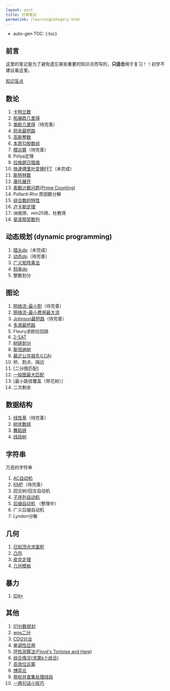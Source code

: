 ```yaml
---
layout: post
title: 分类笔记
permalink: /learningCategory.html
---
```


* auto-gen TOC:
{:toc}


## 前言

这里的笔记是为了避免遗忘某些重要的知识点而写的，**只适合**用于复习！！初学不建议看这里。



[知识盲点](/post/知识盲点.html)



## 数论

1.  [卡特兰数](/post/category/数论/卡特兰数.html)
2.  [拓展欧几里得](/post/category/数论/拓展欧几里得.html)
3.  [类欧几里得](/post/category/数论/类欧几里得.html)（待完善）
4.  [同余最短路](/post/category/数论/同余最短路.html)
5.  [高斯整数](/post/category/数论/高斯整数.html)
6.  [本原勾股数组](/post/category/数论/本原勾股数组.html)
7.  [模运算](/post/category/数论/模运算.html)（待完善）
8.  Pólya定理
9.  [拉格朗日插值](/post/category/数论/拉格朗日插值.html)
10.  [快速傅里叶变换FFT](/post/category/数论/快速傅里叶变换.html)（未完成）
11.  [斯特林数](/post/category/数论/斯特林数.html)
12.  [康托展开](/post/category/数论/康托展开.html)
13.  [素数计数问题(Prime Counting)](/post/category/数论/素数计数问题.html)
14.  Pollard-Rho 质因数分解
15.  [组合数的特性](/post/category/数论/组合数.html)
16.  [卢卡斯定理](/post/category/数论/卢卡斯定理.html)
17.  洲阁筛、min25筛、杜教筛
18.  [斐波那契数列](/post/category/数论/斐波那契数列.html)



## 动态规划 (dynamic programming)

1.  [插头dp](/post/category/动态规划/插头dp.html)（未完成）
2.  [动态dp](/post/category/动态规划/动态dp.html)（待完善）
3.  [广义矩阵乘法](/post/category/动态规划/广义矩阵乘法.html)
4.  [斜率dp](/post/category/动态规划/斜率dp.html)
5.  整数划分



## 图论

1.  [网络流-最小割](/post/category/图论/网络流-最小割.html)（待完善）
2.  [网络流-最小费用最大流](/post/category/图论/网络流-最小费用最大流.html)
3.  [Johnson最短路](/post/category/图论/Johnson最短路.html)（待完善）
4.  [多源最短路](/post/category/图论/多源最短路.html)
5.  Fleury求欧拉回路
6.  [2-SAT](/post/category/图论/2-SAT.html)
7.  [树链剖分](/post/category/图论/树链剖分.html)
8.  [斯坦纳树](/post/category/图论/斯坦纳树.html)
9.  [最近公共祖先(LCA)](/post/category/图论/最近公共祖先LCA.html)
10.  桥、割点、隔边
11.  [二分图匹配]
12.  [一般图最大匹配](/post/category/图论/一般图最大匹配.html)
13.  [最小路径覆盖（带花树）]
14.  二次剩余



## 数据结构

1.  [线性基](/post/category/数据结构/线性基.html)（待完善）
2.  [树状数组](/post/category/数据结构/树状数组.html)
3.  [舞蹈链](/post/category/数据结构/舞蹈链.html)
4.  [线段树](/post/category/数据结构/线段树.html)



## 字符串

万恶的字符串

1.  [AC自动机](/post/category/字符串/AC自动机.html)
2.  [KMP](/post/category/字符串/KMP.html)（待完善）
3.  回文树/回文自动机
4.  [子序列自动机](/post/category/字符串/子序列自动机.html)
5.  [后缀自动机](/post/category/字符串/后缀自动机.html) （整理中）
6.  广义后缀自动机
7.  Lyndon分解



## 几何

1.  [已知顶点求面积](/post/category/几何/已知顶点求面积.html)
2.  [凸包](/post/category/几何/凸包.html)
3.  [皮克定理](/post/category/几何/皮克定理.html)
4.  [几何模板](/post/category/几何/几何模板.html)



## 暴力

1.  [IDA*](/post/category/暴力/IDA.html)



## 其他

1.  [01分数规划](/post/category/其他/01分数规划.html)
2.  [wqs二分](/post/category/其他/wqs二分.html)
3.  [CDQ分治](/post/category/其他/CDQ分治.html)
4.  [单调性应用](/post/category/其他/单调性应用.html)
5.  [环检测算法(Floyd's Tortoise and Hare)](/post/category/其他/环检测算法.html)
6.  [组合情况(求第k个组合)](/post/category/其他/组合情况.html)
7.  [高效位运算](/post/category/其他/高效位运算.html)
8.  [博弈论](/post/category/其他/博弈论.html)
9.  [带权并查集处理线段](/post/category/其他/带权并查集处理线段.html)
10.  [一两句话小技巧](/post/category/其他/一两句话小技巧.html)


